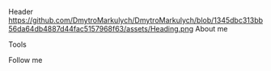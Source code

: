 Header
https://github.com/DmytroMarkulych/DmytroMarkulych/blob/1345dbc313bb56da64db4887d44fac5157968f63/assets/Heading.png
About me

Tools

Follow me
